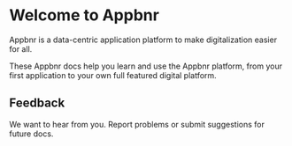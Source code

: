# Welcome to Appbnr
  
Appbnr is a data-centric application platform to make digitalization easier for all.
  
These Appbnr docs help you learn and use the Appbnr platform, from your first application to your own full featured digital platform.
  
## Feedback
  
We want to hear from you. Report problems or submit suggestions for future docs.